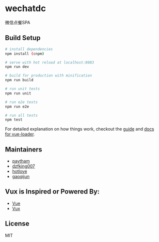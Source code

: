 # wechatdc
微信点餐SPA

## Build Setup

``` bash
# install dependencies
npm install (cnpm)

# serve with hot reload at localhost:8083
npm run dev

# build for production with minification
npm run build

# run unit tests
npm run unit

# run e2e tests
npm run e2e

# run all tests
npm test
```

For detailed explanation on how things work, checkout the [guide](http://vuejs-templates.github.io/webpack/) and [docs for vue-loader](http://vuejs.github.io/vue-loader).

## Maintainers
+ [paytham](https://github.com/paytham)
+ [dzfking007](https://github.com/dzfking007)
+ [hotlove](https://github.com/hotlove)
+ [gaoqijun](https://github.com/gaoqijun)

## Vux is Inspired or Powered By:
+ [Vue](https://github.com/vuejs/vue)
+ [Vux](https://github.com/airyland/vux)

## License

MIT
